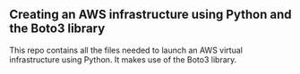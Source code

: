 ## Creating an AWS infrastructure using Python and the Boto3 library

This repo contains all the files needed to launch an AWS virtual infrastructure using Python. It makes use of the Boto3 library.